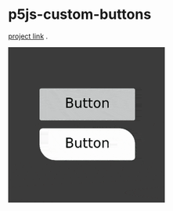 # p5js-custom-buttons
[project link](https://editor.p5js.org/rt.sayochi/sketches/qsTrCqQkB)
.

![gif](https://github.com/clod44/p5js-custom-buttons/blob/master/custombuttons.gif)
